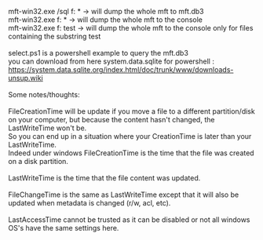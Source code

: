 mft-win32.exe /sql f: * -> will dump the whole mft to mft.db3<br>
mft-win32.exe f: * -> will dump the whole mft to the console<br>
mft-win32.exe f: test -> will dump the whole mft to the console only for files containing the substring test<br>
<br>
select.ps1 is a powershell example to query the mft.db3<br>
you can download from here system.data.sqlite for powershell : https://system.data.sqlite.org/index.html/doc/trunk/www/downloads-unsup.wiki<br>
<br>
Some notes/thoughts:<br>
<br>
FileCreationTime will be update if you move a file to a different partition/disk on your computer, but because the content hasn't changed, the LastWriteTime won't be.<br>
So you can end up in a situation where your CreationTime is later than your LastWriteTime.<br>
Indeed under windows FileCreationTime is the time that the file was created on a disk partition.<br>
<br>
LastWriteTime is the time that the file content was updated.<br>
<br>
FileChangeTime is the same as LastWriteTime except that it will also be updated when metadata is changed (r/w, acl, etc).<br>
<br>
LastAccessTime cannot be trusted as it can be disabled or not all windows OS's have the same settings here.<br>
